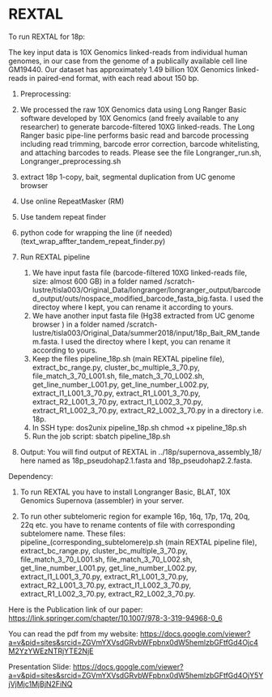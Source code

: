 # REXTAL
To run REXTAL for 18p:

The key input data is 10X Genomics linked-reads from individual human genomes, in our case from the genome of a publically available cell line GM19440. Our dataset has approximately 1.49 billion 10X Genomics linked-reads in paired-end format, with each read about 150 bp.
1) Preprocessing:
  1) We processed the raw 10X Genomics data using Long Ranger Basic software developed by 10X Genomics (and freely available to any researcher) to generate barcode-filtered 10XG linked-reads. The Long Ranger basic pipe-line performs basic read and barcode processing including read trimming, barcode error correction, barcode whitelisting, and attaching barcodes to reads. Please see the file Longranger_run.sh, Longranger_preprocessing.sh
  2) extract 18p 1-copy, bait, segmental duplication from UC genome browser
  3) Use online RepeatMasker (RM)
  4) Use tandem repeat finder
  5) python code for wrapping the line (if needed) (text_wrap_affter_tandem_repeat_finder.py)
  
  
 2) Run REXTAL pipeline
    1) We have input fasta file (barcode-filtered 10XG linked-reads file, size: almost 600 GB) in a folder named /scratch-lustre/tisla003/Original_Data/longranger/longranger_output/barcoded_output/outs/nospace_modified_barcode_fasta_big.fasta. I used the directoy where I kept, you can rename it according to yours.
    2) We have another input fasta file (Hg38 extracted from UC genome browser ) in a folder named /scratch-lustre/tisla003/Original_Data/summer2018/input/18p_Bait_RM_tandem.fasta. I used the directoy where I kept, you can rename it according to yours.
    3) Keep the files pipeline_18p.sh (main REXTAL pipeline file), extract_bc_range.py, cluster_bc_multiple_3_70.py, file_match_3_70_L001.sh, file_match_3_70_L002.sh, get_line_number_L001.py, get_line_number_L002.py, extract_I1_L001_3_70.py, extract_R1_L001_3_70.py, extract_R2_L001_3_70.py, extract_I1_L002_3_70.py,  extract_R1_L002_3_70.py,  extract_R2_L002_3_70.py in a directory i.e. 18p.
    4) In SSH type:
      dos2unix pipeline_18p.sh
      chmod +x pipeline_18p.sh
    5) Run the job script:
      sbatch pipeline_18p.sh
 
 3) Output: 
 You will find output of REXTAL in ../18p/supernova_assembly_18/ here named as 18p_pseudohap2.1.fasta and 18p_pseudohap2.2.fasta.
      
Dependency:
1) To run REXTAL you have to install Longranger Basic, BLAT, 10X Genomics Supernova (assembler) in your server.

2) To run other subtelomeric region for example 16p, 16q, 17p, 17q, 20q, 22q etc. you have to rename contents of file with corresponding subtelomere name. These files: pipeline_(corresponding_subtelomere)p.sh (main REXTAL pipeline file), extract_bc_range.py, cluster_bc_multiple_3_70.py, file_match_3_70_L001.sh, file_match_3_70_L002.sh, get_line_number_L001.py, get_line_number_L002.py, extract_I1_L001_3_70.py, extract_R1_L001_3_70.py, extract_R2_L001_3_70.py, extract_I1_L002_3_70.py,  extract_R1_L002_3_70.py,  extract_R2_L002_3_70.py.
  
 Here is the Publication link of our paper: https://link.springer.com/chapter/10.1007/978-3-319-94968-0_6
 
 You can read the pdf from my website: https://docs.google.com/viewer?a=v&pid=sites&srcid=ZGVmYXVsdGRvbWFpbnx0dW5hemlzbGFtfGd4Ojc4M2YzYWEzNTRjYTE2NjE
 
 Presentation Slide: https://docs.google.com/viewer?a=v&pid=sites&srcid=ZGVmYXVsdGRvbWFpbnx0dW5hemlzbGFtfGd4OjY5YjVjMjc1MjBjN2FiNQ

